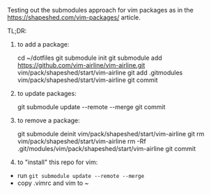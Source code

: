 Testing out the submodules approach for vim packages
as in the https://shapeshed.com/vim-packages/ article.

TL;DR:
1. to add a package:

	cd ~/dotfiles
	git submodule init
	git submodule add https://github.com/vim-airline/vim-airline.git vim/pack/shapeshed/start/vim-airline
	git add .gitmodules vim/pack/shapeshed/start/vim-airline
	git commit

2. to update packages:

	git submodule update --remote --merge
	git commit

3. to remove a package:

	git submodule deinit vim/pack/shapeshed/start/vim-airline
	git rm vim/pack/shapeshed/start/vim-airline
	rm -Rf .git/modules/vim/pack/shapeshed/start/vim-airline
	git commit

4. to "install" this repo for vim:
 - run `git submodule update --remote --merge`
 - copy .vimrc and vim to ~
